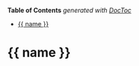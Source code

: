 <!-- START doctoc generated TOC please keep comment here to allow auto update -->
<!-- DON'T EDIT THIS SECTION, INSTEAD RE-RUN doctoc TO UPDATE -->
**Table of Contents**  *generated with [DocToc](https://github.com/thlorenz/doctoc)*

- [{{ name }}](#-name-)

<!-- END doctoc generated TOC please keep comment here to allow auto update -->

# {{ name }}
